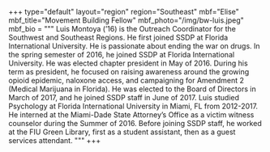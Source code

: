 +++
type="default"
layout="region"
region="Southeast"
mbf="Elise"
mbf_title="Movement Building Fellow"
mbf_photo="/img/bw-luis.jpeg"
mbf_bio = """
Luis Montoya (’16) is the Outreach Coordinator for the Southwest and Southeast Regions. He first joined SSDP at Florida International University. He is passionate about ending the war on drugs. In the spring semester of 2016, he joined SSDP at Florida International University. He was elected chapter president in May of 2016. During his term as president, he focused on raising awareness around the growing opioid epidemic, naloxone access, and campaigning for Amendment 2 (Medical Marijuana in Florida). He was elected to the Board of Directors in March of 2017, and he joined SSDP staff in June of 2017. Luis studied Psychology at Florida International University in Miami, FL from 2012-2017. He interned at the Miami-Dade State Attorney’s Office as a victim witness counselor during the Summer of 2016. Before joining SSDP staff, he worked at the FIU Green Library, first as a student assistant, then as a guest services attendant.
"""
+++
